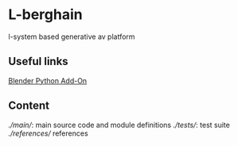 # L-berghain
l-system based generative av platform

## Useful links
[Blender Python Add-On](http://michelanders.blogspot.ca/p/creating-blender-26-python-add-on.html)

## Content
*./main/*: main source code and module definitions
*./tests/*: test suite 
*./references/* references 
